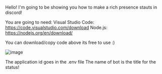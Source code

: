 Hello! I'm going to be showing you how to make a rich presence stauts in discord! 

You are going to need:
Visual Studio Code: https://code.visualstudio.com/download
Node.js: https://nodejs.org/en/download/

You can download/copy code above its free to use :)

![image](https://user-images.githubusercontent.com/79312009/113366155-191a3680-93a4-11eb-95df-07236b05f156.png)

The application id goes in the .env file
The name of bot is the title for the status!

